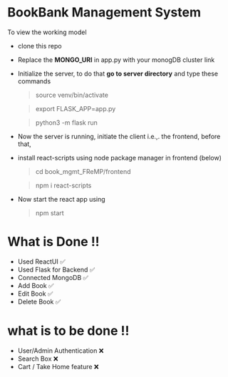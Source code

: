 # BookBank Management System

To view the working model

-   clone this repo
-   Replace the **MONGO_URI** in app.py with your monogDB cluster link
-   Initialize the server, to do that **go to server directory** and type these commands

    > source venv/bin/activate

    > export FLASK_APP=app.py

    > python3 -m flask run

-   Now the server is running, initiate the client i.e.,. the frontend, before that,

-   install react-scripts using node package manager in frontend (below)

    > cd book_mgmt_FReMP/frontend

    > npm i react-scripts

-   Now start the react app using
    > npm start

# What is Done !!

-   Used ReactUI :white_check_mark:
-   Used Flask for Backend :white_check_mark:
-   Connected MongoDB :white_check_mark:
-   Add Book :white_check_mark:
-   Edit Book :white_check_mark:
-   Delete Book :white_check_mark:

# what is to be done !!

-   User/Admin Authentication :x:
-   Search Box :x:
-   Cart / Take Home feature :x:
